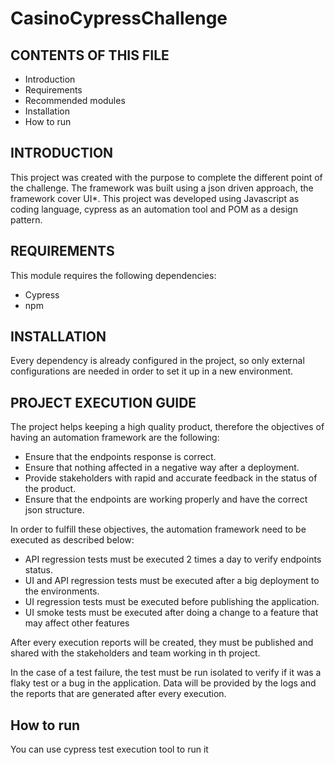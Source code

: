# CasinoCypressChallenge
CONTENTS OF THIS FILE
---------------------

* Introduction
* Requirements
* Recommended modules
* Installation
* How to run

INTRODUCTION
------------

This project was created with the purpose to complete the different point of the challenge. The framework was built using
a json driven approach, the framework cover UI*. This project was developed using Javascript as coding language, cypress as an automation tool and POM
as a design pattern.


REQUIREMENTS
------------

This module requires the following dependencies:

* Cypress
* npm


INSTALLATION
------------
Every dependency is already configured in the project, so only external configurations are needed in order to set it up in a new environment.


PROJECT EXECUTION GUIDE
-------------
The project helps keeping a high quality product, therefore the objectives of having an automation framework are the following:

* Ensure that the endpoints response is correct.
* Ensure that nothing affected in a negative way after a deployment.
* Provide stakeholders with rapid and accurate feedback in the status of the product.
* Ensure that the endpoints are working properly and have the correct json structure.

In order to fulfill these objectives, the automation framework need to be executed as described below:
* API regression tests must be executed 2 times a day to verify endpoints status.
* UI and API regression tests must be executed after a big deployment to the environments.
* UI regression tests must be executed before publishing the application.
* UI smoke tests must be executed after doing a change to a feature that may affect other features

After every execution reports will be created, they must be published and shared with the stakeholders and team working
in th project.

In the case of a test failure, the test must be run isolated to verify if it was a flaky test or a bug
in the application. Data will be provided by the logs and the reports that are generated after every execution.

How to run
-------------
You can use cypress test execution tool to run it
